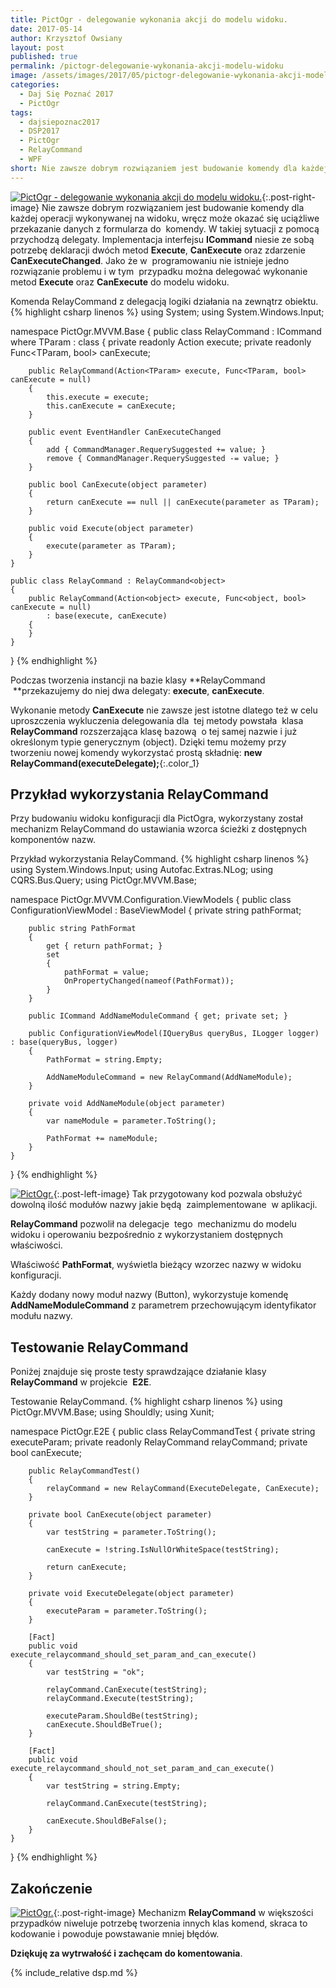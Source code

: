 ```yaml
---
title: PictOgr - delegowanie wykonania akcji do modelu widoku.
date: 2017-05-14
author: Krzysztof Owsiany
layout: post
published: true
permalink: /pictogr-delegowanie-wykonania-akcji-modelu-widoku
image: /assets/images/2017/05/pictogr-delegowanie-wykonania-akcji-modelu-widoku/post.jpg
categories:
  - Daj Się Poznać 2017
  - PictOgr
tags:
  - dajsiepoznac2017
  - DSP2017
  - PictOgr
  - RelayCommand
  - WPF
short: Nie zawsze dobrym rozwiązaniem jest budowanie komendy dla każdej operacji wykonywanej na widoku, wręcz może okazać się uciążliwe przekazanie danych z formularza do  komendy. W takiej sytuacji z pomocą przychodzą delegaty.
---
```

[![PictOgr - delegowanie wykonania akcji do modelu widoku.][post]][post-big]{:.post-right-image}
Nie zawsze dobrym rozwiązaniem jest budowanie komendy dla każdej operacji wykonywanej na widoku, wręcz może okazać się uciążliwe przekazanie danych z formularza do  komendy. W takiej sytuacji z pomocą przychodzą delegaty.
Implementacja interfejsu **ICommand** niesie ze sobą potrzebę deklaracji dwóch metod **Execute**, **CanExecute** oraz zdarzenie **CanExecuteChanged**.
Jako że w  programowaniu nie istnieje jedno rozwiązanie problemu i w tym  przypadku można delegować wykonanie metod **Execute** oraz **CanExecute** do modelu widoku.
    
Komenda RelayCommand z delegacją logiki działania na zewnątrz obiektu.
{% highlight csharp linenos %}
using System;
using System.Windows.Input;

namespace PictOgr.MVVM.Base
{
	public class RelayCommand<TParam> : ICommand where TParam : class
	{
		private readonly Action<TParam> execute;
		private readonly Func<TParam, bool> canExecute;

		public RelayCommand(Action<TParam> execute, Func<TParam, bool> canExecute = null)
		{
			this.execute = execute;
			this.canExecute = canExecute;
		}

		public event EventHandler CanExecuteChanged
		{
			add { CommandManager.RequerySuggested += value; }
			remove { CommandManager.RequerySuggested -= value; }
		}

		public bool CanExecute(object parameter)
		{
			return canExecute == null || canExecute(parameter as TParam);
		}

		public void Execute(object parameter)
		{
			execute(parameter as TParam);
		}
	}

	public class RelayCommand : RelayCommand<object>
	{
		public RelayCommand(Action<object> execute, Func<object, bool> canExecute = null)
			: base(execute, canExecute)
		{
		}
	}
}
{% endhighlight %}
    
Podczas tworzenia instancji na bazie klasy **RelayCommand  **przekazujemy do niej dwa delegaty: **execute**, **canExecute**.

Wykonanie metody **CanExecute** nie zawsze jest istotne dlatego też w celu uproszczenia wykluczenia delegowania dla  tej metody powstała  klasa **RelayCommand** rozszerzająca klasę bazową  o tej samej nazwie i już określonym typie generycznym (object). Dzięki temu możemy przy tworzeniu nowej komendy wykorzystać prostą składnię: 
**new RelayCommand(executeDelegate);**{:.color_1}

## Przykład wykorzystania RelayCommand
Przy budowaniu widoku konfiguracji dla PictOgra, wykorzystany został mechanizm RelayCommand do ustawiania wzorca ścieżki z dostępnych komponentów nazw.
    
Przykład wykorzystania RelayCommand.
{% highlight csharp linenos %}
using System.Windows.Input;
using Autofac.Extras.NLog;
using CQRS.Bus.Query;
using PictOgr.MVVM.Base;

namespace PictOgr.MVVM.Configuration.ViewModels
{
	public class ConfigurationViewModel : BaseViewModel
	{
		private string pathFormat;

		public string PathFormat
		{
			get { return pathFormat; }
			set
			{
				pathFormat = value;
				OnPropertyChanged(nameof(PathFormat));
			}
		}

		public ICommand AddNameModuleCommand { get; private set; }

		public ConfigurationViewModel(IQueryBus queryBus, ILogger logger) : base(queryBus, logger)
		{
			PathFormat = string.Empty;

			AddNameModuleCommand = new RelayCommand(AddNameModule);
		}

		private void AddNameModule(object parameter)
		{
			var nameModule = parameter.ToString();

			PathFormat += nameModule;
		}
	}
}
{% endhighlight %}
    
[![PictOgr.][image1]][image1-big]{:.post-left-image}
Tak przygotowany kod pozwala obsłużyć dowolną ilość modułów nazwy jakie będą  zaimplementowane  w aplikacji.

**RelayCommand** pozwolił na delegacje  tego  mechanizmu do modelu widoku i operowaniu bezpośrednio z wykorzystaniem dostępnych właściwości.

Właściwość **PathFormat**, wyświetla bieżący wzorzec nazwy w widoku konfiguracji.

Każdy dodany nowy moduł nazwy (Button), wykorzystuje komendę **AddNameModuleCommand** z parametrem przechowującym identyfikator modułu nazwy.

## Testowanie RelayCommand
Poniżej znajduje się proste testy sprawdzające działanie klasy **RelayCommand** w projekcie  **E2E**.
    
Testowanie RelayCommand.
{% highlight csharp linenos %}
using PictOgr.MVVM.Base;
using Shouldly;
using Xunit;

namespace PictOgr.E2E
{
	public class RelayCommandTest
	{
		private string executeParam;
		private readonly RelayCommand relayCommand;
		private bool canExecute;

		public RelayCommandTest()
		{
			relayCommand = new RelayCommand(ExecuteDelegate, CanExecute);
		}

		private bool CanExecute(object parameter)
		{
			var testString = parameter.ToString();
			
			canExecute = !string.IsNullOrWhiteSpace(testString);

			return canExecute;
		}

		private void ExecuteDelegate(object parameter)
		{
			executeParam = parameter.ToString();
		}

		[Fact]
		public void execute_relaycommand_should_set_param_and_can_execute()
		{
			var testString = "ok";

			relayCommand.CanExecute(testString);
			relayCommand.Execute(testString);

			executeParam.ShouldBe(testString);
			canExecute.ShouldBeTrue();
		}

		[Fact]
		public void execute_relaycommand_should_not_set_param_and_can_execute()
		{
			var testString = string.Empty;

			relayCommand.CanExecute(testString);

			canExecute.ShouldBeFalse();
		}
	}
}
{% endhighlight %}
    
## Zakończenie
[![PictOgr.][image2]][image2-big]{:.post-right-image}
Mechanizm **RelayCommand** w większości przypadków niweluje potrzebę tworzenia innych klas komend, skraca to kodowanie i powoduje powstawanie mniej błędów.



**Dziękuję za wytrwałość i zachęcam do komentowania**.
    
{% include_relative dsp.md %}

[post]: /assets/images/2017/05/pictogr-delegowanie-wykonania-akcji-modelu-widoku/post.jpg
[post-big]: /assets/images/2017/05/pictogr-delegowanie-wykonania-akcji-modelu-widoku/post-big.jpg

[image1]: /assets/images/2017/05/pictogr-delegowanie-wykonania-akcji-modelu-widoku/image1.jpg
[image1-big]: /assets/images/2017/05/pictogr-delegowanie-wykonania-akcji-modelu-widoku/image1-big.jpg

[image2]: /assets/images/2017/05/pictogr-delegowanie-wykonania-akcji-modelu-widoku/image2.jpg
[image2-big]: /assets/images/2017/05/pictogr-delegowanie-wykonania-akcji-modelu-widoku/image2-big.jpg